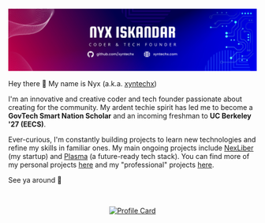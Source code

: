 [![My Banner](https://raw.githubusercontent.com/xyntechx/xyntechx/master/banner.png)](https://xyntechx.com)

Hey there 👋 My name is Nyx (a.k.a. [xyntechx](https://xyntechx.com))

I'm an innovative and creative coder and tech founder passionate about creating for the community. My ardent techie spirit has led me to become a **GovTech Smart Nation Scholar** and an incoming freshman to **UC Berkeley '27 (EECS)**.

Ever-curious, I'm constantly building projects to learn new technologies and refine my skills in familiar ones. My main ongoing projects include [NexLiber](https://nexliber.com/) (my startup) and [Plasma](https://github.com/teamxynlab/plasma) (a future-ready tech stack). You can find more of my personal projects [here](https://github.com/xyntechx?tab=repositories) and my "professional" projects [here](https://github.com/teamxynlab).

See ya around 🚀

<br/>

<p align="center">
  <a href="https://xyntechx.com/">
      <img
           src="https://xyntechx-readme-stats.vercel.app/api/?username=xyntechx&show_icons=true&include_all_commits=true&title_color=ff6633&text_color=ffffff&icon_color=ff6633&border_color=ff6633&bg_color=232323"
           alt="Profile Card"
           width="350"
      />
  </a>
</p>
